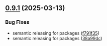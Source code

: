 ## [0.9.1](https://github.com/littlecarlito/threejs_site/compare/v0.9.0...v0.9.1) (2025-03-13)


### Bug Fixes

* semantic releasing for packages ([f791f35](https://github.com/littlecarlito/threejs_site/commit/f791f3522bf7059ca401a07ed7bd1478a3e45246))
* semantic releasing for packages ([38a99dc](https://github.com/littlecarlito/threejs_site/commit/38a99dc5e16960c45a097cfce7b58cfd103bce6e))
